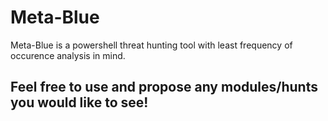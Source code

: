 # Meta-Blue
Meta-Blue is a powershell threat hunting tool with least frequency of occurence analysis in mind.

## Feel free to use and propose any modules/hunts you would like to see!
